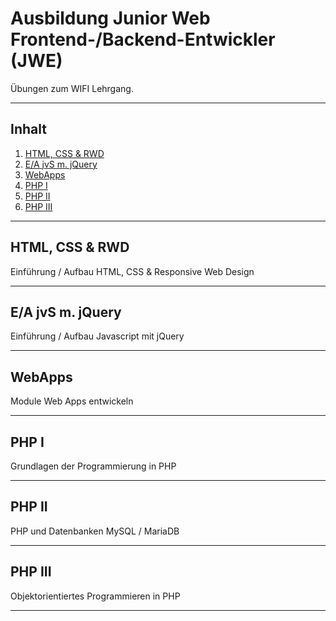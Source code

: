 # Ausbildung Junior Web Frontend-/Backend-Entwickler (JWE)

Übungen zum WIFI Lehrgang.

---

## Inhalt

1. [HTML, CSS & RWD](#1)
2. [E/A jvS m. jQuery](#2)
3. [WebApps](#3)
4. [PHP I](#4)
5. [PHP II](#5)
6. [PHP III](#6)

---

## HTML, CSS & RWD <a name="1"></a>
Einführung / Aufbau HTML, CSS & Responsive Web Design

---

## E/A jvS m. jQuery <a name="2"></a>
Einführung / Aufbau Javascript mit jQuery

---

## WebApps <a name="3"></a>
Module Web Apps entwickeln

---

## PHP I <a name="4"></a>
Grundlagen der Programmierung in PHP

---

## PHP II <a name="5"></a>
PHP und Datenbanken MySQL / MariaDB

---

## PHP III <a name="6"></a>
Objektorientiertes Programmieren in PHP

---
